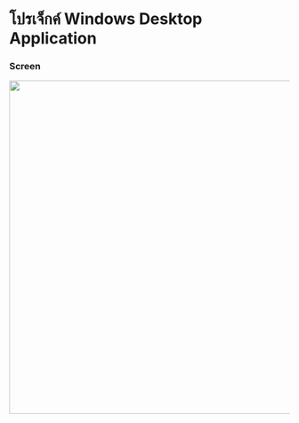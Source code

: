 # โปรเจ็กค์ Windows Desktop Application

### Screen

<img src="https://github.com/user-attachments/assets/44051e1c-5a28-411c-98d2-e0b7b69652a0" width="600">



